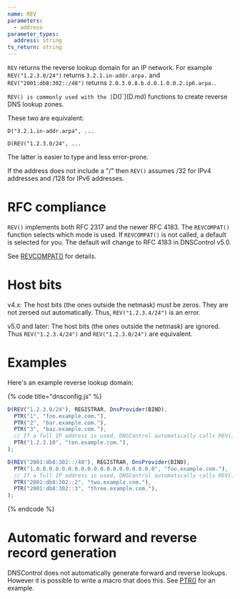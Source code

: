```yaml
---
name: REV
parameters:
  - address
parameter_types:
  address: string
ts_return: string
---
```


`REV` returns the reverse lookup domain for an IP network. For
example `REV("1.2.3.0/24")` returns `3.2.1.in-addr.arpa.` and
`REV("2001:db8:302::/48")` returns `2.0.3.0.8.b.d.0.1.0.0.2.ip6.arpa.`.

`REV() is commonly used with the [`D()`](D.md) functions to create reverse DNS lookup zones.

These two are equivalent:

```
D("3.2.1.in-addr.arpa", ...
```

```
D(REV("1.2.3.0/24", ...
```

The latter is easier to type and less error-prone.

If the address does not include a "/" then `REV()` assumes /32 for IPv4 addresses
and /128 for IPv6 addresses.

# RFC compliance

`REV()` implements both RFC 2317 and the newer RFC 4183. The `REVCOMPAT()`
function selects which mode is used. If `REVCOMPAT()` is not called, a default
is selected for you.  The default will change to RFC 4183 in DNSControl v5.0.

See [REVCOMPAT()](functions/global/REVCOMPAT.md) for details.


# Host bits

v4.x:
The host bits (the ones outside the netmask) must be zeros. They are not zeroed
out automatically. Thus, `REV("1.2.3.4/24")` is an error.

v5.0 and later: 
The host bits (the ones outside the netmask) are ignored.  Thus
`REV("1.2.3.4/24")` and `REV("1.2.3.0/24")` are equivalent.

# Examples

Here's an example reverse lookup domain:

{% code title="dnsconfig.js" %}
```javascript
D(REV("1.2.3.0/24"), REGISTRAR, DnsProvider(BIND),
  PTR("1", "foo.example.com."),
  PTR("2", "bar.example.com."),
  PTR("3", "baz.example.com."),
  // If a full IP address is used, DNSControl automatically calls REV() for you.
  PTR("1.2.3.10", "ten.example.com."),
);

D(REV("2001:db8:302::/48"), REGISTRAR, DnsProvider(BIND),
  PTR("1.0.0.0.0.0.0.0.0.0.0.0.0.0.0.0.0.0.0.0", "foo.example.com."),  // 2001:db8:302::1
  // If a full IP address is used, DNSControl automatically calls REV() for you.
  PTR("2001:db8:302::2", "two.example.com."),                          // 2.0.0...
  PTR("2001:db8:302::3", "three.example.com."),                        // 3.0.0...
);
```
{% endcode %}

# Automatic forward and reverse record generation

DNSControl does not automatically generate forward and reverse lookups. However
it is possible to write a macro that does this.  See
[PTR()](functions/domain/PTR.md) for an example.
